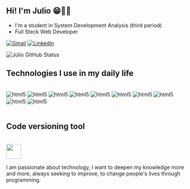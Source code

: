 ## Hi! I'm Julio 😁🤚🏽

- I'm a student in System Development Analysis (third period)
- Full Steck Web Developer


[![Gmail](https://img.shields.io/badge/LinkedIn-0077B5?style=for-the-badge&logo=linkedin&logoColor=white)](https://www.linkedin.com/in/j%C3%BAlio-c%C3%A9sar-reis-a02b37209/)
[![Linkedin](https://img.shields.io/badge/Gmail-D14836?style=for-the-badge&logo=gmail&logoColor=white)](julioreis044@gmail.com)


![Júlio GitHub Status](https://github-readme-stats.vercel.app/api/top-langs/?username=julio-r-ai&layout=compact&langs_count=7&theme=dracula)


## Technologies I use in my daily life

<div style="display: inline_block"><br/>
    <img align="center" alt="html5" src="https://img.shields.io/badge/HTML5-E34F26?style=for-the-badge&logo=html5&logoColor=white">
    <img align="center" alt="html5" src="https://img.shields.io/badge/CSS3-1572B6?style=for-the-badge&logo=css3&logoColor=white">
    <img align="center" alt="html5" src="https://img.shields.io/badge/JavaScript-F7DF1E?style=for-the-badge&logo=javascript&logoColor=black">
    <img align="center" alt="html5" src="https://img.shields.io/badge/React-20232A?style=for-the-badge&logo=react&logoColor=61DAFB">
    <img align="center" alt="html5" src="https://img.shields.io/badge/MySQL-00000F?style=for-the-badge&logo=mysql&logoColor=white">
    <img align="center" alt="html5" src="https://img.shields.io/badge/Node.js-43853D?style=for-the-badge&logo=node.js&logoColor=white">
    <img align="center" alt="html5" src="https://img.shields.io/badge/Express.js-404D59?style=for-the-badge"> 
    <img align="center" alt="html5" src="https://img.shields.io/badge/Python-14354C?style=for-the-badge&logo=python&logoColor=white"> 
    <img align="center" alt="html5" src="https://img.shields.io/badge/PHP-777BB4?style=for-the-badge&logo=php&logoColor=white"> 
    <img align="center" alt="html5" src="https://img.shields.io/badge/Laravel-FF2D20?style=for-the-badge&logo=laravel&logoColor=white"> 
</div>

</br>

## Code versioning tool
</br>
<img src="https://cdn.jsdelivr.net/gh/devicons/devicon/icons/git/git-original.svg" width="40" height="40"/>
</br>

I am passionate about technology, I want to deepen my knowledge more and more, always seeking to improve, to change people's lives through programming.

